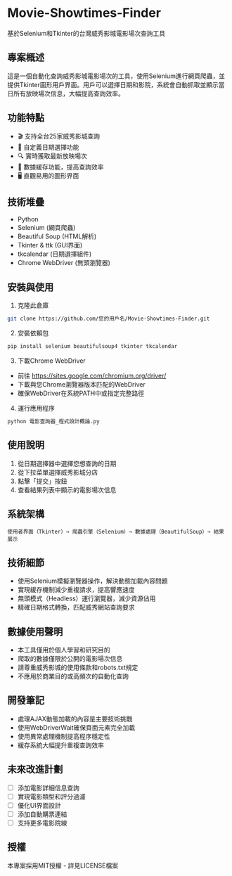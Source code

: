 # Movie-Showtimes-Finder
基於Selenium和Tkinter的台灣威秀影城電影場次查詢工具

## 專案概述
這是一個自動化查詢威秀影城電影場次的工具，使用Selenium進行網頁爬蟲，並提供Tkinter圖形用戶界面。用戶可以選擇日期和影院，系統會自動抓取並顯示當日所有放映場次信息，大幅提高查詢效率。

## 功能特點
- 🎬 支持全台25家威秀影城查詢
- 📅 自定義日期選擇功能
- 🔍 實時獲取最新放映場次
- 💾 數據緩存功能，提高查詢效率
- 🖥️ 直觀易用的圖形界面

## 技術堆疊
- Python
- Selenium (網頁爬蟲)
- Beautiful Soup (HTML解析)
- Tkinter & ttk (GUI界面)
- tkcalendar (日期選擇組件)
- Chrome WebDriver (無頭瀏覽器)

## 安裝與使用
1. 克隆此倉庫
```bash
git clone https://github.com/您的用戶名/Movie-Showtimes-Finder.git
```

2. 安裝依賴包
```bash
pip install selenium beautifulsoup4 tkinter tkcalendar
```

3. 下載Chrome WebDriver
- 前往 https://sites.google.com/chromium.org/driver/
- 下載與您Chrome瀏覽器版本匹配的WebDriver
- 確保WebDriver在系統PATH中或指定完整路徑

4. 運行應用程序
```bash
python 電影查詢器_程式設計概論.py
```

## 使用說明
1. 從日期選擇器中選擇您想查詢的日期
2. 從下拉菜單選擇威秀影城分店
3. 點擊「提交」按鈕
4. 查看結果列表中顯示的電影場次信息


## 系統架構
```
使用者界面（Tkinter）→ 爬蟲引擎（Selenium）→ 數據處理（BeautifulSoup）→ 結果展示
```

## 技術細節
- 使用Selenium模擬瀏覽器操作，解決動態加載內容問題
- 實現緩存機制減少重複請求，提高響應速度
- 無頭模式（Headless）運行瀏覽器，減少資源佔用
- 精確日期格式轉換，匹配威秀網站查詢要求

## 數據使用聲明
- 本工具僅用於個人學習和研究目的
- 爬取的數據僅限於公開的電影場次信息
- 請尊重威秀影城的使用條款和robots.txt規定
- 不應用於商業目的或高頻次的自動化查詢

## 開發筆記
- 處理AJAX動態加載的內容是主要技術挑戰
- 使用WebDriverWait確保頁面元素完全加載
- 使用異常處理機制提高程序穩定性
- 緩存系統大幅提升重複查詢效率

## 未來改進計劃
- [ ] 添加電影詳細信息查詢
- [ ] 實現電影類型和評分過濾
- [ ] 優化UI界面設計
- [ ] 添加自動購票連結
- [ ] 支持更多電影院線

## 授權
本專案採用MIT授權 - 詳見LICENSE檔案
